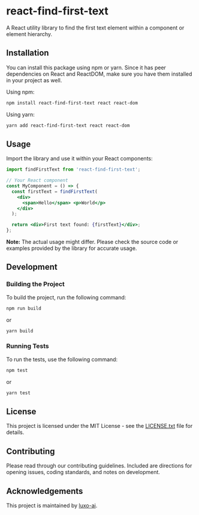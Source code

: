 # react-find-first-text

A React utility library to find the first text element within a component or element hierarchy.

## Installation

You can install this package using npm or yarn. Since it has peer dependencies on React and ReactDOM, make sure you have them installed in your project as well.

Using npm:

```sh
npm install react-find-first-text react react-dom
```

Using yarn:

```sh
yarn add react-find-first-text react react-dom
```

## Usage

Import the library and use it within your React components:

```jsx
import findFirstText from 'react-find-first-text';

// Your React component
const MyComponent = () => {
  const firstText = findFirstText(
    <div>
      <span>Hello</span> <p>World</p>
    </div>
  );

  return <div>First text found: {firstText}</div>;
};
```

**Note:** The actual usage might differ. Please check the source code or examples provided by the library for accurate usage.

## Development

### Building the Project

To build the project, run the following command:

```sh
npm run build
```

or

```sh
yarn build
```

### Running Tests

To run the tests, use the following command:

```sh
npm test
```

or

```sh
yarn test
```

## License

This project is licensed under the MIT License - see the [LICENSE.txt](LICENSE.txt) file for details.

## Contributing

Please read through our contributing guidelines. Included are directions for opening issues, coding standards, and notes on development.

## Acknowledgements

This project is maintained by [luxo-ai](https://github.com/luxo-ai).
